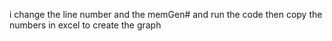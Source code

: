 i change the line number and the memGen# and run the code then copy the numbers in excel to create the graph
